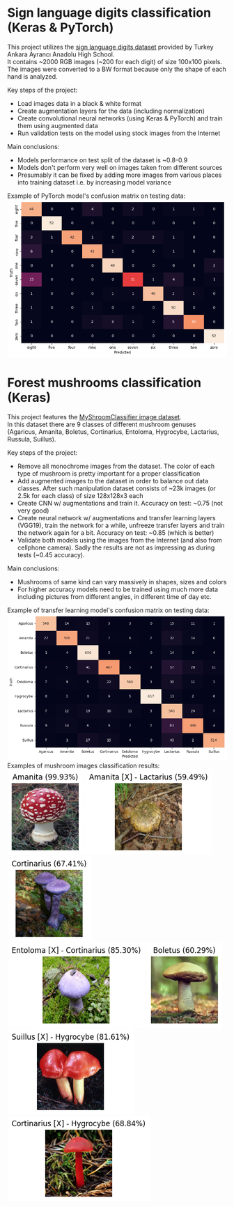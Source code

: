 # Sign language digits classification (Keras & PyTorch)
This project utilizes the [sign language digits dataset](https://github.com/ardamavi/Sign-Language-Digits-Dataset) provided by Turkey Ankara Ayrancı Anadolu High School.\
It contains ~2000 RGB images (~200 for each digit) of size 100x100 pixels.\
The images were converted to a BW format because only the shape of each hand is analyzed.

Key steps of the project:
* Load images data in a black & white format
* Create augmentation layers for the data (including normalization)
* Create convolutional neural networks (using Keras & PyTorch) and train them using augmented data
* Run validation tests on the model using stock images from the Internet

Main conclusions:
* Models performance on test split of the dataset is ~0.8-0.9
* Models don't perform very well on images taken from different sources
* Presumably it can be fixed by adding more images from various places into training dataset i.e. by increasing model variance

Example of PyTorch model's confusion matrix on testing data:
![pytorch_model_perf](pytorch_model_perf.png)

# Forest mushrooms classification (Keras)
This project features the [MyShroomClassifier image dataset](https://universe.roboflow.com/myshroom-dataset-preprocessing/myshroomclassifier/dataset/1).\
In this dataset there are 9 classes of different mushroom genuses (Agaricus, Amanita, Boletus, Cortinarius, Entoloma, Hygrocybe, Lactarius, Russula, Suillus).

Key steps of the project:
* Remove all monochrome images from the dataset. The color of each type of mushroom is pretty important for a proper classification
* Add augmented images to the dataset in order to balance out data classes. After such manipulation dataset consists of ~23k images (or 2.5k for each class) of size 128x128x3 each
* Create CNN w/ augmentations and train it. Accuracy on test: ~0.75 (not very good)
* Create neural network w/ augmentations and transfer learning layers (VGG19), train the network for a while, unfreeze transfer layers and train the network again for a bit. Accuracy on test: ~0.85 (which is better)
* Validate both models using the images from the Internet (and also from cellphone camera). Sadly the results are not as impressing as during tests (~0.45 accuracy).

Main conclusions:
* Mushrooms of same kind can vary massively in shapes, sizes and colors
* For higher accuracy models need to be trained using much more data including pictures from different angles, in different time of day etc.

Example of transfer learning model's confusion matrix on testing data:
![mushroom_perf](mushroom_perf.png)
Examples of mushroom images classification results:
![mushroom_1](mushroom_1.png)
![mushroom_2](mushroom_2.png)
![mushroom_3](mushroom_3.png)
![mushroom_4](mushroom_4.png)
![mushroom_5](mushroom_5.png)
![mushroom_6](mushroom_6.png)
![mushroom_7](mushroom_7.png)

